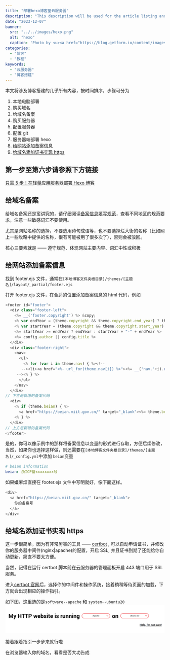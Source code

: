 ```yaml
---
title: "部署hexo博客至云服务器"
description: "This description will be used for the article listing and search results on Google."
date: "2023-12-07"
banner:
  src: "../../images/hexo.png"
  alt: "hexo"
  caption: 'Photo by <u><a href="https://blog.getform.io/content/images/size/w2000/2019/10/hexo-cover-01-800x450-1.png">Hexo</a></u>'
categories:
  - "博客"
  - "教程"
keywords:
  - "云服务器"
  - "博客搭建"
---
```


本文将涉及博客搭建的几乎所有内容，按时间排序，步骤可分为

1. 本地电脑部署
2. 购买域名
3. 给域名备案
4. 购买服务器
5. 配置服务器
6. 配置 git
7. 服务器端部署 hexo
8. [给网站添加备案信息](#给网站添加备案信息)
9. [给域名添加证书实现 https](#给域名添加证书实现https)

## 第一步至第六步请参照下方链接

[只需 5 步！在轻量应用服务器部署 Hexo 博客](https://developer.aliyun.com/article/815625#slide-4)

## 给域名备案

给域名备案还是蛮讲究的，请仔细阅读[备案信息填写规范](https://help.aliyun.com/zh/icp-filing/user-guide/fill-in-the-website-information-2?spm=a2c4g.11186623.4.5.5fd63797dcdUK1&scm=20140722.H_36948._.ID_36948-OR_rec-V_1)，查看不同地区的规范要求，注意一些敏感词汇不要使用。

尤其是网站名称的选择，不要选用诗句成语等，也不要选择烂大街的名称（比如网上一些攻略中提供的名称，很有可能被用了很多次了），否则会被驳回。

核心三要素就是 —— 遵守规范、体现网站主要内容、词汇中性或积极

## 给网站添加备案信息

找到 footer.ejs 文件，通常在`[本地博客文件夹根目录]/themes/[主题名]/layout/_partial/footer.ejs`

打开 footer.ejs 文件，在合适的位置添加备案信息的 html 代码，例如

```js
<footer id="footer">
  <div class="footer-left">
    <%= __('footer.copyright') %> &copy;
    <% var endYear = (theme.copyright && theme.copyright.end_year) ? theme.copyright.end_year : new Date().getFullYear() %>
    <% var startYear = (theme.copyright && theme.copyright.start_year) ? theme.copyright.start_year : new Date().getFullYear() %>
    <%= startYear >= endYear ? endYear : startYear + "-" + endYear %>
    <%= config.author || config.title %>
  </div>
  <div class="footer-right">
    <nav>
      <ul>
        <% for (var i in theme.nav) { %><!--
       --><li><a href="<%- url_for(theme.nav[i]) %>"><%= __('nav.'+i).replace("nav.", "") %></a></li><!--
     --><% } %>
      </ul>
    </nav>
  </div>
// 下方是新增的备案代码
  <div>
    <% if (theme.beian) { %>
      <a href="https://beian.miit.gov.cn/" target="_blank"><%= theme.beian %></a>
    <% } %>
  </div>
// 上方是新增的备案代码
</footer>
```

是的，你可以像示例中的那样将备案信息以变量的形式进行存取，方便后续修改，当然，如果你也选择这样做，则还需要在`[本地博客文件夹根目录]/themes/[主题名]/_config.yml`中添加 `beian`变量

```yaml
# beian information
beian: 浙ICP备xxxxxxxx号
```

如果嫌麻烦直接在 footer.ejs 文件中写明就好，像下面这样。

```js
<div>
  <a href="https://beian.miit.gov.cn/" target="_blank">
    你的备案号
  </a>
</div>
```

## 给域名添加证书实现 https

这一步很简单，因为有非常厉害的工具 —— [certbot](https://certbot.eff.org/) , 可以自动申请证书，并修改你的服务器中间件(nginx|apache)的配置，开启 SSL, 并且证书到期了还能给你自动更新，简直不要太方便。

当然，记得在运行 certbot 脚本前在云服务器的管理面板开启 443 端口用于 SSL 服务。

进入[certbot 官网](https://certbot.eff.org/)后，选择你的中间件和操作系统，接着稍稍等待页面的加载，下方就会出现相应的操作指引。

如下图，这里选的是`software--apache` 和 `system--ubuntu20`
![certbot](certbot.png)

接着跟着指引一步步来就行啦

在浏览器输入你的域名，看看是否大功告成
